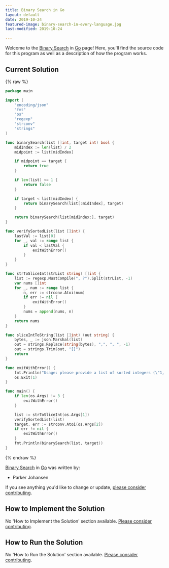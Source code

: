 ```yaml
---
title: Binary Search in Go
layout: default
date: 2019-10-24
featured-image: binary-search-in-every-language.jpg
last-modified: 2019-10-24

---
```


Welcome to the [Binary Search](https://sampleprograms.io/projects/binary-search) in [Go](https://sampleprograms.io/languages/go) page! Here, you'll find the source code for this program as well as a description of how the program works.

## Current Solution

{% raw %}

```go
package main

import (
    "encoding/json"
    "fmt"
    "os"
    "regexp"
    "strconv"
    "strings"
)

func binarySearch(list []int, target int) bool {
    midIndex := len(list) / 2
    midpoint := list[midIndex]

    if midpoint == target {
        return true
    }

    if len(list) <= 1 {
        return false
    }

    if target < list[midIndex] {
        return binarySearch(list[:midIndex], target)
    }

    return binarySearch(list[midIndex:], target)
}

func verifySortedList(list []int) {
    lastVal := list[0]
    for _, val := range list {
        if val < lastVal {
            exitWithError()
        }
    }
}

func strToSliceInt(strList string) []int {
    list := regexp.MustCompile(", ?").Split(strList, -1)
    var nums []int
    for _, num := range list {
        n, err := strconv.Atoi(num)
        if err != nil {
            exitWithError()
        }
        nums = append(nums, n)
    }
    return nums
}

func sliceIntToString(list []int) (out string) {
    bytes, _ := json.Marshal(list)
    out = strings.Replace(string(bytes), ",", ", ", -1)
    out = strings.Trim(out, "[]")
    return
}

func exitWithError() {
    fmt.Println("Usage: please provide a list of sorted integers (\"1, 4, 5, 11, 12\") and the integer to find (\"11\")")
    os.Exit(1)
}

func main() {
    if len(os.Args) != 3 {
        exitWithError()
    }

    list := strToSliceInt(os.Args[1])
    verifySortedList(list)
    target, err := strconv.Atoi(os.Args[2])
    if err != nil {
        exitWithError()
    }
    fmt.Println(binarySearch(list, target))
}
```

{% endraw %}

[Binary Search](https://sampleprograms.io/projects/binary-search) in [Go](https://sampleprograms.io/languages/go) was written by:

- Parker Johansen

If you see anything you'd like to change or update, [please consider contributing](https://github.com/TheRenegadeCoder/sample-programs).

## How to Implement the Solution

No 'How to Implement the Solution' section available. [Please consider contributing](https://github.com/TheRenegadeCoder/sample-programs-website).

## How to Run the Solution

No 'How to Run the Solution' section available. [Please consider contributing](https://github.com/TheRenegadeCoder/sample-programs-website).